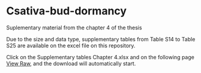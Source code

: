 # Csativa-bud-dormancy
Suplementary material from the chapter 4 of the thesis

Due to the size and data type, supplementary tables from Table S14 to Table S25 are available on the excel file on this repository.

Click on the Supplementary tables Chapter 4.xlsx and on the following page <ins>View Raw</ins>, and the download will automatically start.
